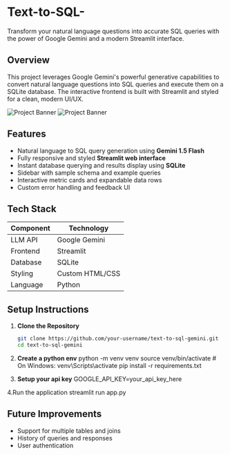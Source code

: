 # Text-to-SQL-

Transform your natural language questions into accurate SQL queries with the power of Google Gemini and a modern Streamlit interface.

## Overview 
This project leverages Google Gemini's powerful generative capabilities to convert natural language questions into SQL queries and execute them on a SQLite database. The interactive frontend is built with Streamlit and styled for a clean, modern UI/UX.

![Project Banner](https://img.shields.io/badge/Built%20With-Streamlit-blue?style=for-the-badge&logo=streamlit)
![Project Banner](https://img.shields.io/badge/LLM-Google%20Gemini-orange?style=for-the-badge&logo=google)



##  Features

-  Natural language to SQL query generation using **Gemini 1.5 Flash**
-  Fully responsive and styled **Streamlit web interface**
-  Instant database querying and results display using **SQLite**
-  Sidebar with sample schema and example queries
-  Interactive metric cards and expandable data rows
-  Custom error handling and feedback UI



## Tech Stack

| Component      | Technology        |
|----------------|------------------|
| LLM API        | Google Gemini    |
| Frontend       | Streamlit        |
| Database       | SQLite           |
| Styling        | Custom HTML/CSS  |
| Language       | Python            |


##  Setup Instructions

1. **Clone the Repository**
   ```bash
   git clone https://github.com/your-username/text-to-sql-gemini.git
   cd text-to-sql-gemini

2. **Create a python env**
python -m venv venv
source venv/bin/activate   # On Windows: venv\Scripts\activate
pip install -r requirements.txt

3. **Setup your api key**
GOOGLE_API_KEY=your_api_key_here

4.Run the application 
streamlit run app.py


## Future Improvements 
- Support for multiple tables and joins 
- History of queries and responses 
- User authentication 
